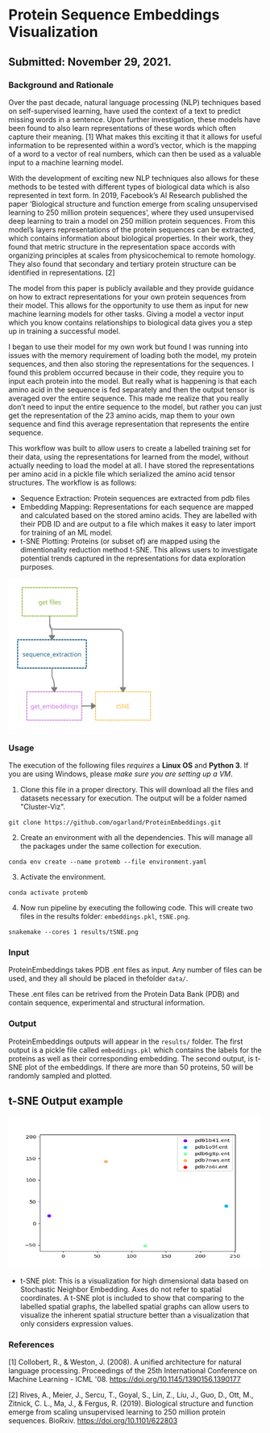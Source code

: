 # Protein Sequence Embeddings Visualization

## Submitted: November 29, 2021.

### Background and Rationale
Over the past decade, natural language processing (NLP) techniques based on self-supervised learning, have used the context of a text to predict missing words in a sentence. Upon further investigation, these models have been found to also learn representations of these words which often capture their meaning. [1] What makes this exciting it that it allows for useful information to be represented within a word’s vector, which is the mapping of a word to a vector of real numbers, which can then be used as a valuable input to a machine learning model. 

With the development of exciting new NLP techniques also allows for these methods to be tested with different types of biological data which is also represented in text form. In 2019, Facebook’s AI Research published the paper ‘Biological structure and function emerge from scaling unsupervised learning to 250 million protein sequences’, where they used unsupervised deep learning to train a model on 250 million protein sequences. From this model’s layers representations of the protein sequences can be extracted, which contains information about biological properties. In their work, they found that metric structure in the representation space accords with organizing principles at scales from physicochemical to remote homology. They also found that secondary and tertiary protein structure can be identified in representations. [2]

The model from this paper is publicly available and they provide guidance on how to extract representations for your own protein sequences from their model. This allows for the opportunity to use them as input for new machine learning models for other tasks. Giving a model a vector input which you know contains relationships to biological data gives you a step up in training a successful model.

I began to use their model for my own work but found I was running into issues with the memory requirement of loading both the model, my protein sequences, and then also storing the representations for the sequences. I found this problem occurred because in their code, they require you to input each protein into the model. But really what is happening is that each amino acid in the sequence is fed separately and then the output tensor is averaged over the entire sequence.  This made me realize that you really don’t need to input the entire sequence to the model, but rather you can just get the representation of the 23 amino acids, map them to your own sequence and find this average representation that represents the entire sequence.

This workflow was built to allow users to create a labelled training set for their data, using the representations for learned from the model, without actually needing to load the model at all. I have stored the representations per amino acid in a pickle file which serialized the amino acid tensor structures. The workflow is as follows:

- Sequence Extraction: Protein sequences are extracted from pdb files
- Embedding Mapping: Representations for each sequence are mapped and calculated based on the stored amino acids. They are labelled with their PDB ID and are output to a file which makes it easy to later import for training of an ML model.
- t-SNE Plotting: Proteins (or subset of) are mapped using the dimentionality reduction method t-SNE. This allows users to investigate potential trends captured in the representations for data exploration purposes.

<img src="https://github.com/ogarland/ProteinEmbeddings/blob/main/workflow.png?raw=true" width="300" height="300">


### Usage
The execution of the following files *requires* a **Linux OS** and **Python 3**. If you are using Windows, please *make sure you are setting up a VM*.

1. Clone this file in a proper directory. This will download all the files and datasets necessary for execution. The output will be a folder named "Cluster-Viz".
```
git clone https://github.com/ogarland/ProteinEmbeddings.git
```
2. Create an environment with all the dependencies. This will manage all the packages under the same collection for execution.
```
conda env create --name protemb --file environment.yaml
```
3. Activate the environment.
```
conda activate protemb
```
4. Now run pipeline by executing the following code. This will create two files in the results folder: `embeddings.pkl`, `tSNE.png`.
```
snakemake --cores 1 results/tSNE.png
```


### Input
ProteinEmbeddings takes PDB .ent files as input. Any number of files can be used, and they all should be placed in thefolder `data/`. 

These .ent files can be retrived from the Protein Data Bank (PDB) and contain sequence, experimental and structural information.

### Output
ProteinEmbeddings outputs will appear in the `results/` folder. The first output is a pickle file called `embeddings.pkl` which contains the labels for the proteins as well as their corresponding embedding. The second output, is t-SNE plot of the embeddings. If there are more than 50 proteins, 50 will be randomly sampled and plotted. 


t-SNE Output example
------------- 
<img src="https://github.com/ogarland/ProteinEmbeddings/blob/main/results/tSNE.png?raw=true" width="500" height="300"> 

- t-SNE plot: This is a visualization for high dimensional data based on Stochastic Neighbor Embedding. Axes do not refer to spatial coordinates. A t-SNE plot is included to show that comparing to the labelled spatial graphs, the labelled spatial graphs can allow users to visualize the inherent spatial structure better than a visualization that only considers expression values. 

### References

[1] Collobert, R., &amp; Weston, J. (2008). A unified architecture for natural language processing. Proceedings of the 25th International Conference on Machine Learning - ICML '08. https://doi.org/10.1145/1390156.1390177 

[2] Rives, A., Meier, J., Sercu, T., Goyal, S., Lin, Z., Liu, J., Guo, D., Ott, M., Zitnick, C. L., Ma, J., &amp; Fergus, R. (2019). Biological structure and function emerge from scaling unsupervised learning to 250 million protein sequences. BioRxiv. https://doi.org/10.1101/622803 
